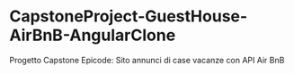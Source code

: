 # CapstoneProject-GuestHouse-AirBnB-AngularClone
Progetto Capstone Epicode: Sito annunci di case vacanze con API Air BnB
